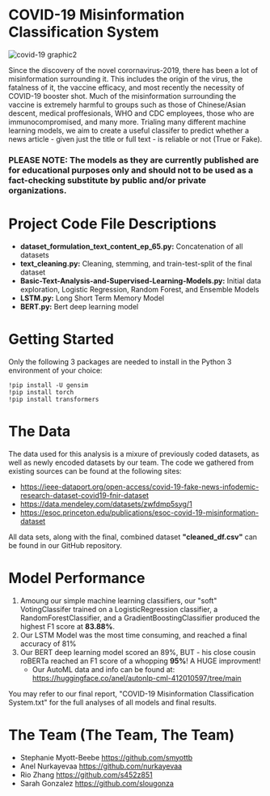 
# COVID-19 Misinformation Classification System 

![covid-19 graphic2](https://user-images.githubusercontent.com/79933773/146621222-ab5e0984-6f27-492f-b49b-d51c15b28767.png)

Since the discovery of the novel corornavirus-2019, there has been a lot of misinformation surrounding it. This includes the origin of the virus, the fatalness of it, the vaccine efficacy, and most recently the necessity of COVID-19 booster shot. Much of the misinformation surrounding the vaccine is extremely harmful to groups such as those of Chinese/Asian descent, medical proffesionals, WHO and CDC employees, those who are immunocompromised, and many more. Trialing many different machine learning models, we aim to create a useful classifer to predict whether a news article - given just the title or full text - is reliable or not (True or Fake). 

### PLEASE NOTE: The models as they are currently published are for educational purposes only and should not to be used as a fact-checking substitute by public and/or private organizations. 

# Project Code File Descriptions 
 - **dataset_formulation_text_content_ep_65.py:** Concatenation of all datasets
 - **text_cleaning.py:** Cleaning, stemming, and train-test-split of the final dataset
 - **Basic-Text-Analysis-and-Supervised-Learning-Models.py:** Initial data exploration, Logistic Regression, Random Forest, and Ensemble Models 
 - **LSTM.py:** Long Short Term Memory Model
 - **BERT.py:** Bert deep learning model
  
# Getting Started 

Only the following 3 packages are needed to install in the Python 3 environment of your choice:
```
!pip install -U gensim
!pip install torch
!pip install transformers
```
# The Data 
 The data used for this analysis is a mixure of previously coded datasets, as well as newly encoded datasets by our team. 
 The code we gathered from existing sources can be found at the following sites:
 
 -  https://ieee-dataport.org/open-access/covid-19-fake-news-infodemic-research-dataset-covid19-fnir-dataset
 -  https://data.mendeley.com/datasets/zwfdmp5syg/1 
 -  https://esoc.princeton.edu/publications/esoc-covid-19-misinformation-dataset

All data sets, along with the final, combined dataset **"cleaned_df.csv"** can be found in our GitHub repository.


# Model Performance  
  
  1. Amoung our simple machine learning classifiers, our "soft" VotingClassifer trained on a LogisticRegression classifier, a RandomForestClassifier, and a    GradientBoostingClassifier produced the highest F1 score at **83.88%**. 
  2. Our LSTM Model was the most time consuming, and reached a final accuracy of 81%
  3. Our BERT deep learning model scored an 89%, BUT - his close cousin roBERTa reached an F1 score of a whopping **95%**! A HUGE improvment!
      - Our AutoML data and info can be found at: https://huggingface.co/anel/autonlp-cml-412010597/tree/main
  
  You may refer to our final report, "COVID-19 Misinformation Classification System.txt" for the full analyses of all models and final results. 


# The Team (The Team, The Team)
 - Stephanie Myott-Beebe https://github.com/smyottb
 - Anel Nurkayevaa https://github.com/nurkayevaa
 - Rio Zhang https://github.com/s452z851
 - Sarah Gonzalez https://github.com/slougonza
 
